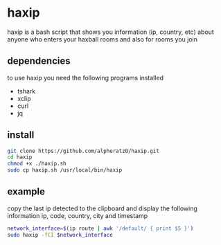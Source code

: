 # haxip

haxip is a bash script that shows you information (ip, country, etc) about anyone who enters your haxball rooms and also for rooms you join

## dependencies

to use haxip you need the following programs installed

- tshark
- xclip
- curl
- jq

## install

```sh
git clone https://github.com/alpheratz0/haxip.git
cd haxip
chmod +x ./haxip.sh
sudo cp haxip.sh /usr/local/bin/haxip
```

## example

copy the last ip detected to the clipboard and display the following information ip, code, country, city and timestamp

```sh
network_interface=$(ip route | awk '/default/ { print $5 }')
sudo haxip -fCI $network_interface
```
